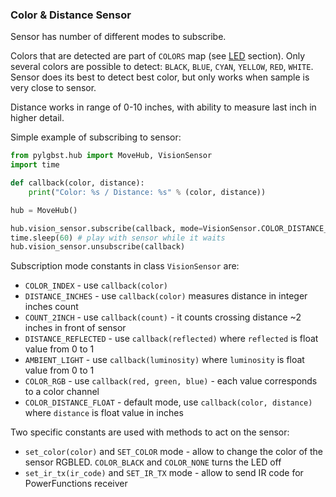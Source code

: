 ### Color & Distance Sensor

Sensor has number of different modes to subscribe.

Colors that are detected are part of `COLORS` map (see [LED](#led) section). Only several colors are possible to detect: `BLACK`, `BLUE`, `CYAN`, `YELLOW`, `RED`, `WHITE`. Sensor does its best to detect best color, but only works when sample is very close to sensor.

Distance works in range of 0-10 inches, with ability to measure last inch in higher detail.

Simple example of subscribing to sensor:

```python
from pylgbst.hub import MoveHub, VisionSensor
import time

def callback(color, distance):
    print("Color: %s / Distance: %s" % (color, distance))

hub = MoveHub()

hub.vision_sensor.subscribe(callback, mode=VisionSensor.COLOR_DISTANCE_FLOAT)
time.sleep(60) # play with sensor while it waits   
hub.vision_sensor.unsubscribe(callback)
```

Subscription mode constants in class `VisionSensor` are:
- `COLOR_INDEX` - use `callback(color)`
- `DISTANCE_INCHES` - use `callback(color)` measures distance in integer inches count
- `COUNT_2INCH` - use `callback(count)` - it counts crossing distance ~2 inches in front of sensor
- `DISTANCE_REFLECTED` - use `callback(reflected)` where `reflected` is float value from 0 to 1
- `AMBIENT_LIGHT` - use `callback(luminosity)` where `luminosity` is float value from 0 to 1
- `COLOR_RGB` - use `callback(red, green, blue)` - each value corresponds to a color channel
- `COLOR_DISTANCE_FLOAT` - default mode, use `callback(color, distance)` where `distance` is float value in inches

Two specific constants are used with methods to act on the sensor:
- `set_color(color)` and `SET_COLOR` mode - allow to change the color of the sensor RGBLED. `COLOR_BLACK` and `COLOR_NONE` turns the LED off
- `set_ir_tx(ir_code)` and `SET_IR_TX` mode - allow to send IR code for PowerFunctions receiver
